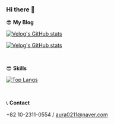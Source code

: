 ### Hi there 👋

😎 <b>My Blog</b>

[![Velog's GitHub stats](https://velog-readme-stats.vercel.app/api/badge?name=oceanyu)](https://velog.io/@oceanyu/posts) <p>
[![Velog's GitHub stats](https://velog-readme-stats.vercel.app/api/list?name=oceanyu)](https://velog.io/@oceanyu/posts) 

<br>

😎 <b>Skills</b>

[![Top Langs](https://github-readme-stats.vercel.app/api/top-langs/?username=deepoceanvibe)](https://github.com/anuraghazra/github-readme-stats)

<br>

📞 <b>Contact</b>

+82 10-2311-0554 / aura0211@naver.com
